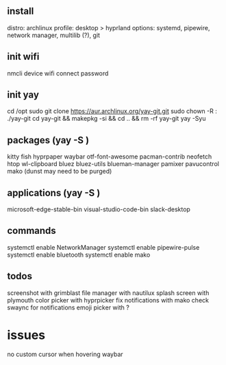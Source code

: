 ## install
distro: archlinux
profile: desktop > hyprland
options: systemd, pipewire, network manager, multilib (?), git

## init wifi
nmcli device wifi connect <SSID> password <PASSWORD>

## init yay
cd /opt
sudo git clone https://aur.archlinux.org/yay-git.git
sudo chown -R <USER>:<USER> ./yay-git
cd yay-git && makepkg -si && cd .. && rm -rf yay-git
yay -Syu

## packages (yay -S <PACKAGE>)
kitty
fish
hyprpaper
waybar
otf-font-awesome
pacman-contrib
neofetch
htop
wl-clipboard
bluez
bluez-utils
blueman-manager
pamixer
pavucontrol
mako (dunst may need to be purged)

## applications (yay -S <PACKAGE>)
microsoft-edge-stable-bin
visual-studio-code-bin
slack-desktop

## commands
systemctl enable NetworkManager
systemctl enable pipewire-pulse
systemctl enable bluetooth
systemctl enable mako

## todos
screenshot with grimblast
file manager with nautilux
splash screen with plymouth
color picker with hyprpicker
fix notifications with mako
check swaync for notifications
emoji picker with ?

# issues
no custom cursor when hovering waybar
